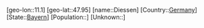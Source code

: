 ﻿---
location: [47.95,11.1]
type: City
tags:
- geo/City


SpocWebEntityId: 29788
isDeleted: false
confidential: public

---
[geo-lon::11.1]
[geo-lat::47.95]
[name::Diessen]
[Country::[Germany](geo/Continent/Europe/Germany.md)]
[State::[Bayern](geo/Continent/Europe/Germany/Bayern.md)]
[Population::]
[Unknown::]

